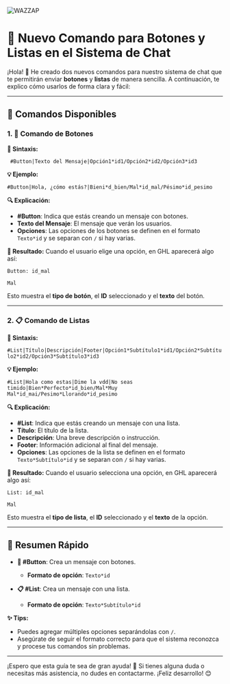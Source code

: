 ![WAZZAP](https://assets.cdn.filesafe.space/HZSeCeo66qW2JN9HroQv/media/d9739e2b-f7c8-485c-8567-ecd39dbb9688.png)


# 🎉 Nuevo Comando para Botones y Listas en el Sistema de Chat

¡Hola! 🎉 He creado dos nuevos comandos para nuestro sistema de chat que te permitirán enviar **botones** y **listas** de manera sencilla. A continuación, te explico cómo usarlos de forma clara y fácil:

---

## 📌 **Comandos Disponibles**

### 1. 🔘 **Comando de Botones**

**📄 Sintaxis:**

``` #Button|Texto del Mensaje|Opción1*id1/Opción2*id2/Opción3*id3```

**💡 Ejemplo:**

```#Button|Hola, ¿cómo estás?|Bieni*d_bien/Mal*id_mal/Pésimo*id_pesimo```

**🔍 Explicación:**
- **#Button**: Indica que estás creando un mensaje con botones.
- **Texto del Mensaje**: El mensaje que verán los usuarios.
- **Opciones**: Las opciones de los botones se definen en el formato `Texto*id` y se separan con `/` si hay varias.

**📲 Resultado:**
Cuando el usuario elige una opción, en GHL aparecerá algo así:

```Button: id_mal```

```Mal```

Esto muestra el **tipo de botón**, el **ID** seleccionado y el **texto** del botón.

---

### 2. 📋 **Comando de Listas**

**📄 Sintaxis:**

```#List|Título|Descripción|Footer|Opción1*Subtítulo1*id1/Opción2*Subtítulo2*id2/Opción3*Subtítulo3*id3```

**💡 Ejemplo:**

```#List|Hola como estas|Dime la vdd|No seas timido|Bien*Perfecto*id_bien/Mal*Muy Mal*id_mai/Pesimo*Llorando*id_pesimo```

**🔍 Explicación:**
- **#List**: Indica que estás creando un mensaje con una lista.
- **Título**: El título de la lista.
- **Descripción**: Una breve descripción o instrucción.
- **Footer**: Información adicional al final del mensaje.
- **Opciones**: Las opciones de la lista se definen en el formato `Texto*Subtítulo*id` y se separan con `/` si hay varias.

**📲 Resultado:**
Cuando el usuario selecciona una opción, en GHL aparecerá algo así:

```List: id_mal ```

```Mal```

Esto muestra el **tipo de lista**, el **ID** seleccionado y el **texto** de la opción.

---

## 📝 **Resumen Rápido**

- **🔘 #Button**: Crea un mensaje con botones.
  - **Formato de opción**: `Texto*id`
  
- **📋 #List**: Crea un mensaje con una lista.
  - **Formato de opción**: `Texto*Subtítulo*id`

**✨ Tips:**
- Puedes agregar múltiples opciones separándolas con `/`.
- Asegúrate de seguir el formato correcto para que el sistema reconozca y procese tus comandos sin problemas.

---

¡Espero que esta guía te sea de gran ayuda! 🚀 Si tienes alguna duda o necesitas más asistencia, no dudes en contactarme. ¡Feliz desarrollo! 😊
